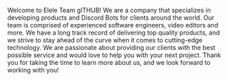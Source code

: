 Welcome to Elele Team gITHUB! We are a company that specializes in developing products and Discord Bots for clients around the world. Our team is comprised of experienced software engineers, video editors and more. We have a long track record of delivering top quality products, and we strive to stay ahead of the curve when it comes to cutting-edge technology. We are passionate about providing our clients with the best possible service and would love to help you with your next project. Thank you for taking the time to learn more about us, and we look forward to working with you!
